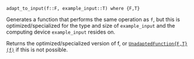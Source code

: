 ```
adapt_to_input(f::F, example_input::T) where {F,T}
```

Generates a function that performs the same operation as `f`, but this is optimized/specialized for the type and size of `example_input` and the computing device `example_input` resides on.

Returns the optimized/specialized version of f, or [`UnadaptedFunction{F,T}(f)`](@ref) if this is not possible.
